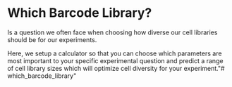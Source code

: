 # Which Barcode Library?
Is a question we often face when choosing how diverse our cell libraries should be for our experiments.

Here, we setup a calculator so that you can choose which parameters are most important to your specific experimental question and predict a range of cell library sizes which will optimize cell diversity for your experiment."# which_barcode_library" 
